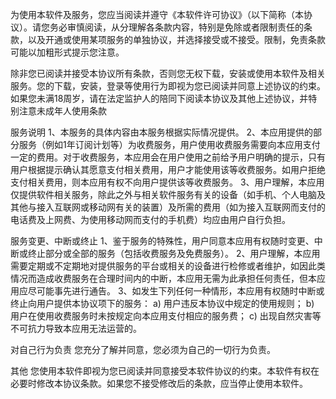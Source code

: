 为使用本软件及服务，您应当阅读并遵守《本软件许可协议》（以下简称（本协议）。请您务必审慎阅读，从分理解各条款内容，特别是免除或者限制责任的条款，以及开通或使用某项服务的单独协议，并选择接受或不接受。限制，免责条款可能以加粗形式提示您注意。

除非您已阅读并接受本协议所有条款，否则您无权下载，安装或使用本软件及相关服务。您的下载，安装，登录等使用行为即视为您已阅读并同意上述协议的约束。 如果您未满18周岁，请在法定监护人的陪同下阅读本协议及其他上述协议，并特别注意未成年人使用条款

服务说明
1、本服务的具体内容由本服务根据实际情况提供。 2、本应用提供的部分服务（例如1年订阅计划等）为收费服务，用户使用收费服务需要向本应用支付一定的费用。对于收费服务，本应用会在用户使用之前给予用户明确的提示，只有用户根据提示确认其愿意支付相关费用，用户才能使用该等收费服务。如用户拒绝支付相关费用，则本应用有权不向用户提供该等收费服务。 3、用户理解，本应用仅提供软件相关服务，除此之外与相关软件服务有关的设备（如手机、个人电脑及其他与接入互联网或移动网有关的装置）及所需的费用（如为接入互联网而支付的电话费及上网费、为使用移动网而支付的手机费）均应由用户自行负担。

服务变更、中断或终止
1、鉴于服务的特殊性，用户同意本应用有权随时变更、中断或终止部分或全部的服务（包括收费服务及免费服务）。 2、用户理解，本应用需要定期或不定期地对提供服务的平台或相关的设备进行检修或者维护，如因此类情况而造成收费服务在合理时间内的中断，本应用无需为此承担任何责任，但本应用应尽可能事先进行通告。 3、如发生下列任何一种情形，本应用有权随时中断或终止向用户提供本协议项下的服务： a) 用户违反本协议中规定的使用规则； b) 用户在使用收费服务时未按规定向本应用支付相应的服务费； c) 出现自然灾害等不可抗力导致本应用无法运营的。

对自己行为负责
您充分了解并同意，您必须为自己的一切行为负责。

其他
您使用本软件即视为您已阅读并同意接受本软件协议的约束。本软件有权在必要时修改本协议条款。如果您不接受修改后的条款，应当停止使用本软件。
